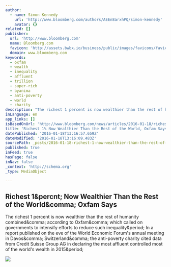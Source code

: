 ```yaml
---
author:
  - name: Simon Kennedy
    url: 'http://www.bloomberg.com/authors/AEEn8arxhPQ/simon-kennedy'
    avatar: {}
related: []
publisher:
  url: 'http://www.bloomberg.com'
  name: Bloomberg.com
  favicon: 'http://assets.bwbx.io/business/public/images/favicons/favicon-32x32-d2b81a9373.png'
  domain: www.bloomberg.com
keywords:
  - oxfam
  - wealth
  - inequality
  - affluent
  - trillion
  - super-rich
  - byanima
  - anti-poverty
  - world
  - charity
description: "The richest 1 percent is now wealthier than the rest of humanity combined, according to Oxfam, which called on governments to intensify efforts to reduce such inequality. In a report published on the eve of the World Economic Forum's annual meeting in Davos, Switzerland, the anti-poverty charity cited data from Credit Suisse Group AG in declaring the most affluent controlled most of the world's wealth in 2015."
inLanguage: en
app_links: []
isBasedOnUrl: 'http://www.bloomberg.com/news/articles/2016-01-18/richest-1-now-wealthier-than-the-rest-of-the-world-oxfam-says'
title: 'Richest 1% Now Wealthier Than the Rest of the World, Oxfam Says'
datePublished: '2016-01-18T13:16:57.659Z'
dateModified: '2016-01-18T13:16:09.483Z'
sourcePath: _posts/2016-01-18-richest-1-now-wealthier-than-the-rest-of-the-world-oxfam-s.md
published: true
inFeed: true
hasPage: false
inNav: false
_context: 'http://schema.org'
_type: MediaObject

---
```

<article style=""><h1>Richest 1&amp;percnt; Now Wealthier Than the Rest of the World&amp;comma; Oxfam Says</h1><p>The richest 1 percent is now wealthier than the rest of humanity combined&amp;comma; according to Oxfam&amp;comma; which called on governments to intensify efforts to reduce such inequality&amp;period; In a report published on the eve of the World Economic Forum's annual meeting in Davos&amp;comma; Switzerland&amp;comma; the anti-poverty charity cited data from Credit Suisse Group AG in declaring the most affluent controlled most of the world's wealth in 2015&amp;period;</p><img src="http://assets.bwbx.io/images/ihVR4FNBa_Xk/v1/-1x-1.jpg" /></article>